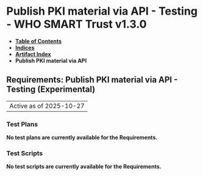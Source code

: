 # Publish PKI material via API - Testing - WHO SMART Trust v1.3.0

* [**Table of Contents**](toc.md)
* [**Indices**](indices.md)
* [**Artifact Index**](artifacts.md)
* **Publish PKI material via API**

## Requirements: Publish PKI material via API - Testing (Experimental) 

| |
| :--- |
| Active as of 2025-10-27 |

### Test Plans

**No test plans are currently available for the Requirements.**

### Test Scripts

**No test scripts are currently available for the Requirements.**

